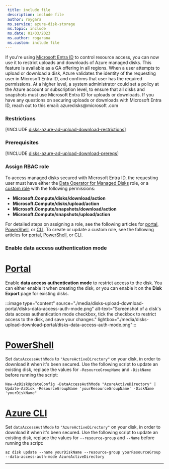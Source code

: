 ```yaml
---
 title: include file
 description: include file
 author: roygara
 ms.service: azure-disk-storage
 ms.topic: include
 ms.date: 01/03/2023
 ms.author: rogarana
 ms.custom: include file
---
```

If you're using [Microsoft Entra ID](../articles/active-directory/fundamentals/active-directory-whatis.md) to control resource access, you can now use it to restrict uploads and downloads of Azure managed disks. This feature is available as a GA offering in all regions. When a user attempts to upload or download a disk, Azure validates the identity of the requesting user in Microsoft Entra ID, and confirms that user has the required permissions. At a higher level, a system administrator could set a policy at the Azure account or subscription level, to ensure that all disks and snapshots must use Microsoft Entra ID for uploads or downloads. If you have any questions on securing uploads or downloads with Microsoft Entra ID, reach out to this email: azuredisks@microsoft .com

### Restrictions
[!INCLUDE [disks-azure-ad-upload-download-restrictions](disks-azure-ad-upload-download-restrictions.md)]

### Prerequisites
[!INCLUDE [disks-azure-ad-upload-download-prereqs](disks-azure-ad-upload-download-prereqs.md)]

### Assign RBAC role

To access managed disks secured with Microsoft Entra ID, the requesting user must have either the [Data Operator for Managed Disks](../articles/role-based-access-control/built-in-roles.md#data-operator-for-managed-disks) role, or a [custom role](../articles/role-based-access-control/custom-roles-portal.md) with the following permissions: 

- **Microsoft.Compute/disks/download/action**
- **Microsoft.Compute/disks/upload/action**
- **Microsoft.Compute/snapshots/download/action**
- **Microsoft.Compute/snapshots/upload/action**

For detailed steps on assigning a role, see the following articles for [portal](../articles/role-based-access-control/role-assignments-portal.md), [PowerShell](../articles/role-based-access-control/role-assignments-powershell.md), or [CLI](../articles/role-based-access-control/role-assignments-cli.md). To create or update a custom role, see the following articles for [portal](../articles/role-based-access-control/custom-roles-portal.md), [PowerShell](../articles/role-based-access-control/role-assignments-powershell.md), or [CLI](../articles/role-based-access-control/role-assignments-cli.md).

### Enable data access authentication mode

# [Portal](#tab/azure-portal)

Enable **data access authentication mode** to restrict access to the disk. You can either enable it when creating the disk, or you can enable it on the **Disk Export** page for existing disks.

:::image type="content" source="./media/disks-upload-download-portal/disks-data-access-auth-mode.png" alt-text="Screenshot of a disk's data access authentication mode checkbox, tick the checkbox to restrict access to the disk, and save your changes." lightbox="./media/disks-upload-download-portal/disks-data-access-auth-mode.png":::

# [PowerShell](#tab/azure-powershell)

Set `dataAccessAuthMode` to `"AzureActiveDirectory"` on your disk, in order to download it when it's been secured. Use the following script to update an existing disk, replace the values for `-ResourceGroupName` and `-DiskName` before running the script:

```azurepowershell
New-AzDiskUpdateConfig -DataAccessAuthMode "AzureActiveDirectory" | Update-AzDisk -ResourceGroupName 'yourResourceGroupName' -DiskName 'yourDiskName"
```

# [Azure CLI](#tab/azure-cli)

Set `dataAccessAuthMode` to `"AzureActiveDirectory"` on your disk, in order to download it when it's been secured. Use the following script to update an existing disk, replace the values for `--resource-group` and `--Name` before running the script:

```azurecli
az disk update --name yourDiskName --resource-group yourResourceGroup --data-access-auth-mode AzureActiveDirectory
```

---
